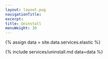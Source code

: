 ```yaml
---
layout: layout.pug
navigationTitle:
excerpt:
title: Uninstall
menuWeight: 30
---
```

{% assign data = site.data.services.elastic %}

{% include services/uninstall.md data=data %}
